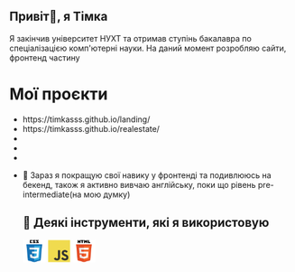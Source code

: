 <h2>Привіт👋, я Тімка</h2>
<p>Я закінчив університет НУХТ та отримав ступінь бакалавра по спеціалізацією комп'ютерні науки. На даний момент розробляю сайти, фронтенд частину</p>
<p>
<h1>Мої проєкти</h1>
<ul>
<li>https://timkasss.github.io/landing/</li>
<li>https://timkasss.github.io/realestate/</li>
<li></li>
<li></li>
<li></li>
</ul>
</p>
<ul>
<li>🔭 Зараз я покращую свої навику у фронтенді та подивлююсь на бекенд, також я активно вивчаю англійську, поки що рівень pre-intermediate(на мою думку)</li>
<h2>🚀 Деякі інструменти, які я використовую</h2>
<p align="left">
<img src="https://raw.githubusercontent.com/devicons/devicon/master/icons/css3/css3-original-wordmark.svg" alt="css3" width="40" height="40" />
<img src="https://raw.githubusercontent.com/devicons/devicon/master/icons/javascript/javascript-original.svg" alt="javascript" width="40" height="40" />
<img src="https://raw.githubusercontent.com/devicons/devicon/master/icons/html5/html5-original-wordmark.svg" alt="html5" width="40" height="40"/> 